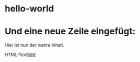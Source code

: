 # hello-world
# Und eine neue Zeile eingefügt:
Hier ist nun der wahre Inhalt.
<p>HTML-Text<a href="test.html">fdhf</a>
<html>
